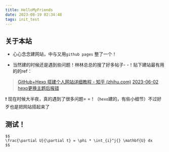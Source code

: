 ```yaml
---
title: HelloMyFriends
date: 2023-08-19 02:34:48
tags: init_test
---
```


## 关于本站

- 心心念念建网站，中与又用`github pages` 整了一个！

- 当然建的时候还是遇到些问题！林林总总的搜了好多帖子- -！贴下建站最有用的的ref：

> [GitHub+Hexo 搭建个人网站详细教程 - 知乎 (zhihu.com)](https://zhuanlan.zhihu.com/p/26625249)
> [2023-06-02 hexo更换主题后报错](https://www.cnblogs.com/iuniko/p/17451618.html)



:exclamation: 现在时候大半夜，真的遇到了很多问题= =！（`hexo`建的，有些小细节）不过好歹也是把网站搭起来了



## 测试！

```
$$
\frac{\partial U}{\partial t} = \phi * \int_{i}^j{} \mathbf{U} dx
$$

```

